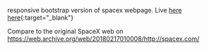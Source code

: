 responsive bootstrap version of spacex webpage. Live <a href="https://tuomaskoivisto.github.io/spacez-landingpage/" target="_blank">here</a> [here](https://tuomaskoivisto.github.io/spacez-landingpage/){:target="_blank"}

Compare to the original SpaceX web on https://web.archive.org/web/20180217010008/http://spacex.com/
